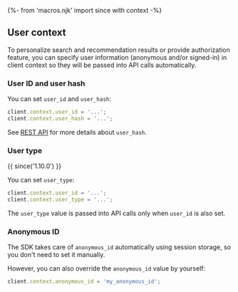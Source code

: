 {%- from 'macros.njk' import since with context -%}

## User context

To personalize search and recommendation results or provide authorization feature, you can specify user information (anonymous and/or signed-in) in client context so they will be passed into API calls automatically.

### User ID and user hash
You can set `user_id` and `user_hash`:

```js
client.context.user_id = '...';
client.context.user_hash = '...';
```

See [REST API](https://api.askmiso.com/#operation/search_v1_search_search_post) for more details about `user_hash`.

### User type

{{ since('1.10.0') }}

You can set `user_type`:

```js
client.context.user_id = '...';
client.context.user_type = '...';
```

The `user_type` value is passed into API calls only when `user_id` is also set.

### Anonymous ID

The SDK takes care of `anonymous_id` automatically using session storage, so you don't need to set it manually.

However, you can also override the `anonymous_id` value by yourself:

```js
client.context.anonymous_id = 'my_anonymous_id';
```
